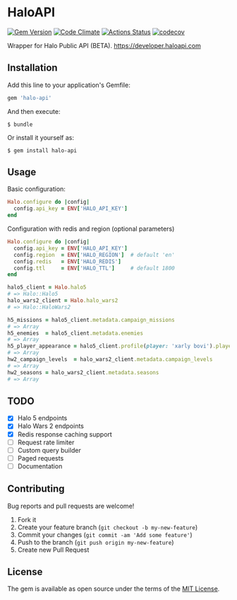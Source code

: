 # HaloAPI
[![Gem Version](https://badge.fury.io/rb/halo-api.svg)](https://badge.fury.io/rb/halo-api)
[![Code Climate](https://codeclimate.com/github/xarlybovi/halo-api.png)](https://codeclimate.com/github/xarlybovi/halo-api)
[![Actions Status](https://github.com/xarlybovi/halo-api/workflows/Main/badge.svg)](https://github.com/xarlybovi/halo-api/actions)
[![codecov](https://codecov.io/gh/xarlybovi/halo-api/branch/master/graph/badge.svg?token=NJLMA4MDU1)](https://codecov.io/gh/xarlybovi/halo-api)

Wrapper for Halo Public API (BETA). https://developer.haloapi.com

## Installation

Add this line to your application's Gemfile:

```ruby
gem 'halo-api'
```

And then execute:

    $ bundle

Or install it yourself as:

    $ gem install halo-api

## Usage

Basic configuration:
````ruby
Halo.configure do |config|
  config.api_key = ENV['HALO_API_KEY']
end
````

Configuration with redis and region (optional parameters)
````ruby
Halo.configure do |config|
  config.api_key = ENV['HALO_API_KEY']
  config.region  = ENV['HALO_REGION']  # default 'en'
  config.redis   = ENV['HALO_REDIS']
  config.ttl     = ENV['HALO_TTL']     # default 1800
end
````

````ruby
halo5_client = Halo.halo5
# => Halo::Halo5
halo_wars2_client = Halo.halo_wars2
# => Halo::HaloWars2

h5_missions = halo5_client.metadata.campaign_missions
# => Array
h5_enemies  = halo5_client.metadata.enemies
# => Array
h5_player_appearance = halo5_client.profile(player: 'xarly bovi').player_appearance
# => Array
hw2_campaign_levels  = halo_wars2_client.metadata.campaign_levels
# => Array
hw2_seasons = halo_wars2_client.metadata.seasons
# => Array

````

## TODO

- [x] Halo 5 endpoints
- [x] Halo Wars 2 endpoints
- [x] Redis response caching support
- [ ] Request rate limiter
- [ ] Custom query builder
- [ ] Paged requests
- [ ] Documentation

## Contributing

Bug reports and pull requests are welcome!

1. Fork it
2. Create your feature branch (`git checkout -b my-new-feature`)
3. Commit your changes (`git commit -am 'Add some feature'`)
4. Push to the branch (`git push origin my-new-feature`)
5. Create new Pull Request

## License

The gem is available as open source under the terms of the [MIT License](http://opensource.org/licenses/MIT).
